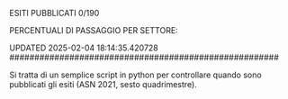 ESITI PUBBLICATI 0/190 

PERCENTUALI DI PASSAGGIO PER SETTORE:

UPDATED 2025-02-04 18:14:35.420728
###################################################### 

Si tratta di un semplice script in python per controllare quando sono pubblicati gli esiti (ASN 2021, sesto quadrimestre).

